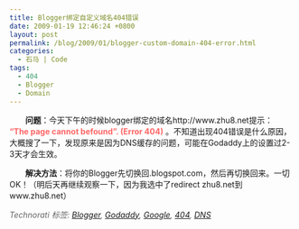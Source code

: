 ```yaml
---
title: Blogger绑定自定义域名404错误
date: 2009-01-19 12:46:24 +0800
layout: post
permalink: /blog/2009/01/blogger-custom-domain-404-error.html
categories:
  - 石马 | Code
tags:
  - 404
  - Blogger
  - Domain
---
```

<p style='text-indent: 2em;'>
  <strong>问题</strong>：今天下午的时候blogger绑定的域名http://www.zhu8.net提示： <strong><span style='color: rgb(255, 102, 102);'>&#8220;The page cannot befound&#8221;. (Error 404)</span></strong> 。不知道出现404错误是什么原因，大概搜了一下，发现原来是因为DNS缓存的问题，可能在Godaddy上的设置过2-3天才会生效。
</p>

<p style='text-indent: 2em;'>
  <strong>解决方法</strong>：将你的Blogger先切换回.blogspot.com，然后再切换回来。一切OK！（明后天再继续观察一下，因为我选中了redirect zhu8.net到 www.zhu8.net）
</p>

  
*<span style='color: rgb(102, 102, 102);'>Technorati 标签: <a href='http://technorati.com/tag/Blogger' class='performancingtags' rel='tag'>Blogger</a>, <a href='http://technorati.com/tag/Godaddy' class='performancingtags' rel='tag'>Godaddy</a>, <a href='http://technorati.com/tag/Google' class='performancingtags' rel='tag'>Google</a>, <a href='http://technorati.com/tag/404' class='performancingtags' rel='tag'>404</a>, <a href='http://technorati.com/tag/DNS' class='performancingtags' rel='tag'>DNS</a></span>*
